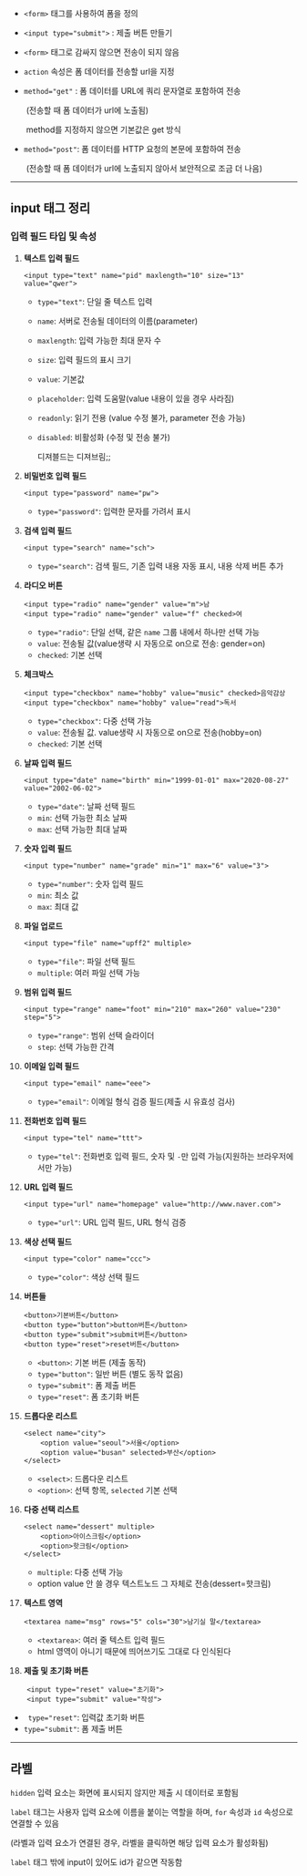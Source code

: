 <script src="https://gist.github.com/bmnbjo/5217897e0c77c26d75524bfca7884ce0.js"></script>

- `<form>` 태그를 사용하여 폼을 정의

- `<input type="submit">` : 제출 버튼 만들기

- `<form>` 태그로 감싸지 않으면 전송이 되지 않음

- `action` 속성은 폼 데이터를 전송할 url을 지정

- `method="get"` : 폼 데이터를 URL에 쿼리 문자열로 포함하여 전송

  ​			     (전송할 때 폼 데이터가 url에 노출됨)

  ​			     method를 지정하지 않으면 기본값은 get 방식

- `method="post"`:  폼 데이터를 HTTP 요청의 본문에 포함하여 전송

  ​			     (전송할 때 폼 데이터가 url에 노출되지 않아서 보안적으로 조금 더 나음)





---





<h2> input 태그 정리




### 입력 필드 타입 및 속성

1. **텍스트 입력 필드**

   ```
   <input type="text" name="pid" maxlength="10" size="13" value="qwer">
   ```

   - `type="text"`: 단일 줄 텍스트 입력

   - `name`: 서버로 전송될 데이터의 이름(parameter)

   - `maxlength`: 입력 가능한 최대 문자 수

   - `size`: 입력 필드의 표시 크기

   - `value`: 기본값

   - `placeholder`: 입력 도움말(value 내용이 있을 경우 사라짐)

   - `readonly`: 읽기 전용 (value 수정 불가,  parameter 전송 가능)

   - `disabled`: 비활성화 (수정 및 전송 불가)  <p style="font size: 13px">디져블드는 디져브림;;</p>

     

2. **비밀번호 입력 필드**

   ```
   <input type="password" name="pw">
   ```

   - `type="password"`: 입력한 문자를 가려서 표시

3. **검색 입력 필드**

   ```
   <input type="search" name="sch">
   ```

   - `type="search"`: 검색 필드, 기존 입력 내용 자동 표시, 내용 삭제 버튼 추가

4. **라디오 버튼**

   ```
   <input type="radio" name="gender" value="m">남
   <input type="radio" name="gender" value="f" checked>여
   ```

   - `type="radio"`: 단일 선택, 같은 `name` 그룹 내에서 하나만 선택 가능
   - `value`: 전송될 값(value생략 시 자동으로 on으로 전송: gender=on)
   - `checked`: 기본 선택

5. **체크박스**

   ```
   <input type="checkbox" name="hobby" value="music" checked>음악감상
   <input type="checkbox" name="hobby" value="read">독서
   ```

   - `type="checkbox"`: 다중 선택 가능
   - `value`: 전송될 값. value생략 시 자동으로 on으로 전송(hobby=on)
   - `checked`: 기본 선택

6. **날짜 입력 필드**

   ```
   <input type="date" name="birth" min="1999-01-01" max="2020-08-27" value="2002-06-02">
   ```

   - `type="date"`: 날짜 선택 필드
   - `min`: 선택 가능한 최소 날짜
   - `max`: 선택 가능한 최대 날짜

7. **숫자 입력 필드**

   ```
   <input type="number" name="grade" min="1" max="6" value="3">
   ```

   - `type="number"`: 숫자 입력 필드
   - `min`: 최소 값
   - `max`: 최대 값

8. **파일 업로드**

   ```
   <input type="file" name="upff2" multiple>
   ```

   - `type="file"`: 파일 선택 필드
   - `multiple`: 여러 파일 선택 가능

9. **범위 입력 필드**

   ```
   <input type="range" name="foot" min="210" max="260" value="230" step="5">
   ```

   - `type="range"`: 범위 선택 슬라이더
   - `step`: 선택 가능한 간격

10. **이메일 입력 필드**

    ```
    <input type="email" name="eee">
    ```

    - `type="email"`: 이메일 형식 검증 필드(제출 시 유효성 검사)

11. **전화번호 입력 필드**

    ```
    <input type="tel" name="ttt">
    ```

    - `type="tel"`: 전화번호 입력 필드, 숫자 및 `-`만 입력 가능(지원하는 브라우저에서만 가능)

12. **URL 입력 필드**

    ```
    <input type="url" name="homepage" value="http://www.naver.com">
    ```

    - `type="url"`: URL 입력 필드, URL 형식 검증

13. **색상 선택 필드**

    ```
    <input type="color" name="ccc">
    ```

    - `type="color"`: 색상 선택 필드

14. **버튼들**

    ```
    <button>기본버튼</button>
    <button type="button">button버튼</button>
    <button type="submit">submit버튼</button>
    <button type="reset">reset버튼</button>
    ```

    - `<button>`: 기본 버튼 (제출 동작)
    - `type="button"`: 일반 버튼 (별도 동작 없음)
    - `type="submit"`: 폼 제출 버튼
    - `type="reset"`: 폼 초기화 버튼

15. **드롭다운 리스트**

    ```
    <select name="city">
        <option value="seoul">서울</option>
        <option value="busan" selected>부산</option>
    </select>
    ```

    - `<select>`: 드롭다운 리스트
    - `<option>`: 선택 항목, `selected` 기본 선택

16. **다중 선택 리스트**

    ```
    <select name="dessert" multiple>
        <option>아이스크림</option>
        <option>핫크림</option>
    </select>
    ```

    - `multiple`: 다중 선택 가능
    - option value 안 쓸 경우 텍스트노드 그 자체로 전송(dessert=핫크림)

17. **텍스트 영역**

    ```
    <textarea name="msg" rows="5" cols="30">남기실 말</textarea>
    ```

    - `<textarea>`: 여러 줄 텍스트 입력 필드
    - html 영역이 아니기 때문에 띄어쓰기도 그대로 다 인식된다

18. **제출 및 초기화 버튼**

```
	<input type="reset" value="초기화">
    <input type="submit" value="작성">
```

- `	type="reset"`: 입력값 초기화 버튼
- `type="submit"`: 폼 제출 버튼







---







<h2>라벨</h2>

`hidden` 입력 요소는 화면에 표시되지 않지만 제출 시 데이터로 포함됨

`label` 태그는 사용자 입력 요소에 이름을 붙이는 역할을 하며, `for` 속성과 `id` 속성으로 연결할 수 있음

(라벨과 입력 요소가 연결된 경우, 라벨을 클릭하면 해당 입력 요소가 활성화됨)

`label` 태그 밖에 input이 있어도 id가 같으면 작동함

